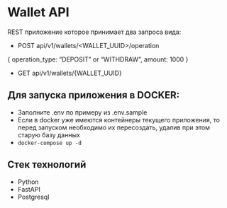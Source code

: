 # Wallet API
REST приложение которое принимает два запроса вида: 

- POST api/v1/wallets/<WALLET_UUID>/operation

{
operation_type: “DEPOSIT” or “WITHDRAW”,
amount: 1000
}

- GET api/v1/wallets/{WALLET_UUID}

## Для запуска приложения в DOCKER: 
- Заполните .env по примеру из .env.sample
- Если в docker уже имеются контейнеры текущего приложения, то перед запуском необходимо их пересоздать,
удалив при этом старую базу данных
- ````docker-compose up -d````

## Стек технологий
- Python
- FastAPI
- Postgresql